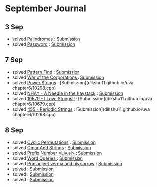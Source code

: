 
# September Journal

## 3 Sep

* solved [Palindromes](https://www.hackerearth.com/practice/algorithms/string-algorithm/basics-of-string-manipulation/practice-problems/algorithm/palindromes-3/) : [Submission](https://www.hackerearth.com/submission/19996442/)
* solved [Password](https://www.hackerearth.com/practice/algorithms/string-algorithm/basics-of-string-manipulation/practice-problems/algorithm/password-1/) : [Submission](https://www.hackerearth.com/submission/19996598/)

## 7 Sep

* solved [Pattern Find](https://www.spoj.com/problems/NAJPF/) : [Submission](dikshu11.github.io/spoj/pattern.cpp)
* solved [ War of the Corporations ](https://codeforces.com/contest/625/problem/B) : [Submission](dikshu11.github.io/codeforces/625B.cpp)
* solved [Power Strings](https://uva.onlinejudge.org/external/102/10298.pdf) : [Submission](dikshu11.github.io/uva chapter6/10298.cpp)
* solved [NHAY - A Needle in the Haystack](https://www.spoj.com/problems/NHAY/) : [Submission](dikshu11.github.io/spoj/needle.cpp)
* solved [10679 - I Love Strings!!](https://uva.onlinejudge.org/external/106/10679.pdf) : [Submission](dikshu11.github.io/uva chapter6/10679.cpp)
* solved [455 - Periodic Strings](https://uva.onlinejudge.org/external/4/455.pdf) : [Submission](dikshu11.github.io/uva chapter6/10298.cpp)

## 8 Sep

* solved [Cyclic Permutations](https://www.hackerearth.com/practice/algorithms/string-algorithm/z-algorithm/practice-problems/algorithm/cyclic-permutations-15/) : [Submission](https://www.hackerearth.com/submission/20142635/)
* solved [Omar And Strings](https://www.hackerearth.com/practice/algorithms/string-algorithm/z-algorithm/practice-problems/algorithm/omar-and-strings-1/) : [Submission](https://www.hackerearth.com/submission/20155183/)
* solved [ Prefix Number <Liv.ai>](https://www.hackerearth.com/practice/algorithms/string-algorithm/z-algorithm/practice-problems/algorithm/prefix-number-f5c76976/) : [Submission](https://www.hackerearth.com/submission/20156870/)
* solved [ Word Queries ](https://www.hackerearth.com/practice/data-structures/advanced-data-structures/trie-keyword-tree/practice-problems/algorithm/dummy4-2/) : [Submission](https://www.hackerearth.com/submission/20183733/)
* solved [Prasanjeet verma and his sorrow](https://www.hackerearth.com/practice/data-structures/advanced-data-structures/trie-keyword-tree/practice-problems/algorithm/prasanjeet-verma-and-his-sorrow/) : [Submission](https://www.hackerearth.com/submission/20184286/)
* solved []() : [Submission]()
* solved []() : [Submission]()
* solved []() : [Submission]()
